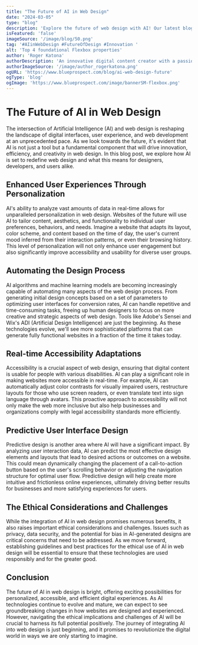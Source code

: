 ```yaml
---
title: "The Future of AI in Web Design"
date: "2024-03-05"
type: "blog"
description: 'Explore the future of web design with AI! Our latest blog unveils how AI is revolutionizing the way we create and experience the web, from personalized user experiences to automated design processes. Dive into the possibilities and join the conversation on shaping a more intuitive and inclusive digital future.'
isFeatured: 'false'
imageSource: '/image/blog/50.png'
tag: '#AIinWebDesign #FutureOfDesign #Innovation '
alt: 'Top 4 foundational Flexbox properties'
author: 'Roger Katona'
authorDescription: 'An innovative digital content creator with a passion for storytelling.'
authorImageSource: '/image/author_rogerkatona.png'
ogURL: 'https://www.blueprospect.com/blog/ai-web-design-future'
ogType: 'blog'
ogImage: 'https://www.blueprospect.com/image/bannerSM-flexbox.png'
---
```


# The Future of AI in Web Design

The intersection of Artificial Intelligence (AI) and web design is reshaping the landscape of digital interfaces, user experience, and web development at an unprecedented pace. As we look towards the future, it's evident that AI is not just a tool but a fundamental component that will drive innovation, efficiency, and creativity in web design. In this blog post, we explore how AI is set to redefine web design and what this means for designers, developers, and users alike.

## Enhanced User Experiences Through Personalization

AI's ability to analyze vast amounts of data in real-time allows for unparalleled personalization in web design. Websites of the future will use AI to tailor content, aesthetics, and functionality to individual user preferences, behaviors, and needs. Imagine a website that adapts its layout, color scheme, and content based on the time of day, the user's current mood inferred from their interaction patterns, or even their browsing history. This level of personalization will not only enhance user engagement but also significantly improve accessibility and usability for diverse user groups.

## Automating the Design Process

AI algorithms and machine learning models are becoming increasingly capable of automating many aspects of the web design process. From generating initial design concepts based on a set of parameters to optimizing user interfaces for conversion rates, AI can handle repetitive and time-consuming tasks, freeing up human designers to focus on more creative and strategic aspects of web design. Tools like Adobe's Sensei and Wix's ADI (Artificial Design Intelligence) are just the beginning. As these technologies evolve, we'll see more sophisticated platforms that can generate fully functional websites in a fraction of the time it takes today.

## Real-time Accessibility Adaptations

Accessibility is a crucial aspect of web design, ensuring that digital content is usable for people with various disabilities. AI can play a significant role in making websites more accessible in real-time. For example, AI can automatically adjust color contrasts for visually impaired users, restructure layouts for those who use screen readers, or even translate text into sign language through avatars. This proactive approach to accessibility will not only make the web more inclusive but also help businesses and organizations comply with legal accessibility standards more efficiently.

## Predictive User Interface Design

Predictive design is another area where AI will have a significant impact. By analyzing user interaction data, AI can predict the most effective design elements and layouts that lead to desired actions or outcomes on a website. This could mean dynamically changing the placement of a call-to-action button based on the user's scrolling behavior or adjusting the navigation structure for optimal user flow. Predictive design will help create more intuitive and frictionless online experiences, ultimately driving better results for businesses and more satisfying experiences for users.

## The Ethical Considerations and Challenges

While the integration of AI in web design promises numerous benefits, it also raises important ethical considerations and challenges. Issues such as privacy, data security, and the potential for bias in AI-generated designs are critical concerns that need to be addressed. As we move forward, establishing guidelines and best practices for the ethical use of AI in web design will be essential to ensure that these technologies are used responsibly and for the greater good.

## Conclusion

The future of AI in web design is bright, offering exciting possibilities for personalized, accessible, and efficient digital experiences. As AI technologies continue to evolve and mature, we can expect to see groundbreaking changes in how websites are designed and experienced. However, navigating the ethical implications and challenges of AI will be crucial to harness its full potential positively. The journey of integrating AI into web design is just beginning, and it promises to revolutionize the digital world in ways we are only starting to imagine.
